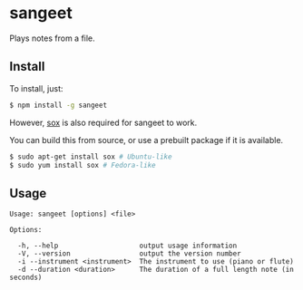 # sangeet
Plays notes from a file.

## Install
To install, just:
```sh
$ npm install -g sangeet
```
However, [sox](https://sox.sourceforge.org) is also required for sangeet to work.

You can build this from source, or use a prebuilt package if it is available.

```sh
$ sudo apt-get install sox # Ubuntu-like
$ sudo yum install sox # Fedora-like
```

## Usage
```
Usage: sangeet [options] <file>

Options:

  -h, --help                    output usage information
  -V, --version                 output the version number
  -i --instrument <instrument>  The instrument to use (piano or flute)
  -d --duration <duration>      The duration of a full length note (in seconds)
```
